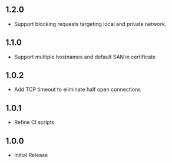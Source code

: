 ## 1.2.0
- Support blocking requests targeting local and private network.

## 1.1.0
- Support multiple hostnames and default SAN in certificate

## 1.0.2
- Add TCP timeout to eliminate half open connections

## 1.0.1
- Refine CI scripts

## 1.0.0
- Initial Release